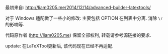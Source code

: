 最初来自: 
http://liam0205.me/2014/12/14/advanced-builder-latextools/

对于 Windows 适配做了一些小的修改: 主要包括 OPTION 在列表中分离. 消除 `\r` 的影响等.

代码原作者 (http://liam0205.me) 保留全部权利, 转载请参考源链接的要求.


update: 在LaTeXTool更新后, 该代码现在已经不再适配.